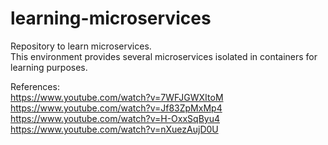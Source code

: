 # learning-microservices
Repository to learn microservices.  
This environment provides several microservices isolated in containers for learning purposes.

References:  
https://www.youtube.com/watch?v=7WFJGWXItoM  
https://www.youtube.com/watch?v=Jf83ZpMxMp4  
https://www.youtube.com/watch?v=H-OxxSqByu4  
https://www.youtube.com/watch?v=nXuezAujD0U  